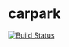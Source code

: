 # carpark


[![Build Status](https://travis-ci.org/nicklanng/carpark.svg?branch=master)](https://travis-ci.org/nicklanng/carpark)
